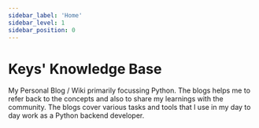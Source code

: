 ```yaml
---
sidebar_label: 'Home'
sidebar_level: 1
sidebar_position: 0
---
```


# Keys' Knowledge Base

My Personal Blog / Wiki primarily focussing Python. The blogs helps me to refer back to the concepts and also to share
my learnings with the community. The blogs cover various tasks and tools that I use in my day to day work as a Python
backend developer.
